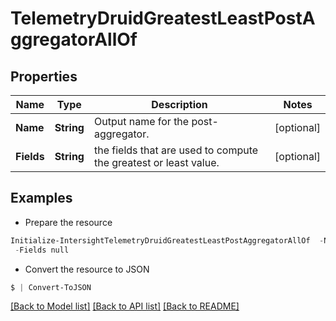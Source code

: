 # TelemetryDruidGreatestLeastPostAggregatorAllOf
## Properties

Name | Type | Description | Notes
------------ | ------------- | ------------- | -------------
**Name** | **String** | Output name for the post-aggregator. | [optional] 
**Fields** | **String** | the fields that are used to compute the greatest or least value. | [optional] 

## Examples

- Prepare the resource
```powershell
Initialize-IntersightTelemetryDruidGreatestLeastPostAggregatorAllOf  -Name null `
 -Fields null
```

- Convert the resource to JSON
```powershell
$ | Convert-ToJSON
```

[[Back to Model list]](../README.md#documentation-for-models) [[Back to API list]](../README.md#documentation-for-api-endpoints) [[Back to README]](../README.md)

